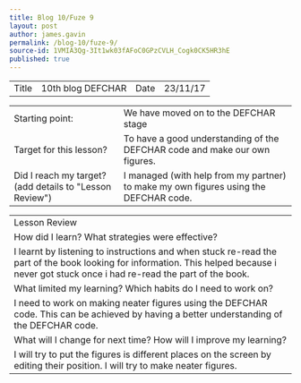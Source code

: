 ```yaml
---
title: Blog 10/Fuze 9
layout: post
author: james.gavin
permalink: /blog-10/fuze-9/
source-id: 1VMIA3Qg-3It1wk03fAFoC0GPzCVLH_Cogk0CK5HR3hE
published: true
---
```

<table>
  <tr>
    <td>Title</td>
    <td>10th blog DEFCHAR </td>
    <td>Date</td>
    <td>23/11/17</td>
  </tr>
</table>


<table>
  <tr>
    <td>Starting point:</td>
    <td>We have moved on to the DEFCHAR stage</td>
  </tr>
  <tr>
    <td>Target for this lesson?</td>
    <td>To have a good understanding of the DEFCHAR code and make our own figures.</td>
  </tr>
  <tr>
    <td>Did I reach my target? 
(add details to "Lesson Review")</td>
    <td> I managed (with help from my partner) to make my own figures using the DEFCHAR code.</td>
  </tr>
</table>


<table>
  <tr>
    <td>Lesson Review</td>
  </tr>
  <tr>
    <td>How did I learn? What strategies were effective? </td>
  </tr>
  <tr>
    <td>I learnt by listening to instructions and when stuck re-read the part of the book looking for information. This helped because i never got stuck once i had re-read the part of the book.</td>
  </tr>
  <tr>
    <td>What limited my learning? Which habits do I need to work on? </td>
  </tr>
  <tr>
    <td>I need to work on making neater figures using the DEFCHAR code. This can be achieved by having a better understanding of the DEFCHAR code.</td>
  </tr>
  <tr>
    <td>What will I change for next time? How will I improve my learning?</td>
  </tr>
  <tr>
    <td>I will try to put the figures is different places on the screen by editing their position. I will try to make neater figures.</td>
  </tr>
</table>



